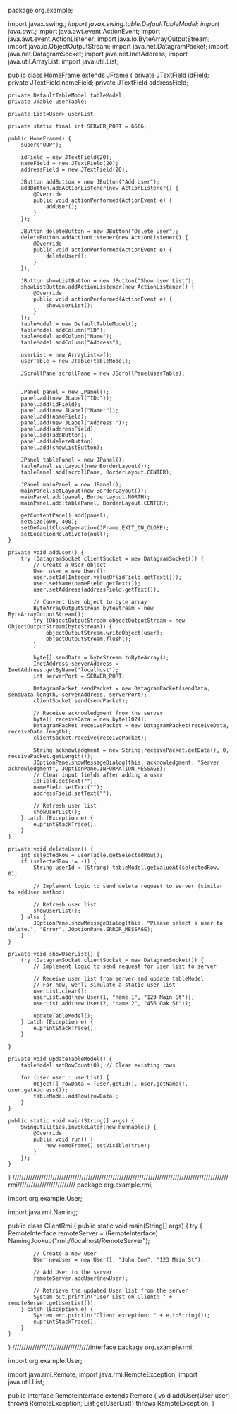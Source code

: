 package org.example;

import javax.swing.*;
import javax.swing.table.DefaultTableModel;
import java.awt.*;
import java.awt.event.ActionEvent;
import java.awt.event.ActionListener;
import java.io.ByteArrayOutputStream;
import java.io.ObjectOutputStream;
import java.net.DatagramPacket;
import java.net.DatagramSocket;
import java.net.InetAddress;
import java.util.ArrayList;
import java.util.List;

public class HomeFrame extends JFrame {
    private JTextField idField;
    private JTextField nameField;
    private JTextField addressField;

    private DefaultTableModel tableModel;
    private JTable userTable;

    private List<User> userList;

    private static final int SERVER_PORT = 6666;

    public HomeFrame() {
        super("UDP");

        idField = new JTextField(20);
        nameField = new JTextField(20);
        addressField = new JTextField(20);

        JButton addButton = new JButton("Add User");
        addButton.addActionListener(new ActionListener() {
            @Override
            public void actionPerformed(ActionEvent e) {
                addUser();
            }
        });

        JButton deleteButton = new JButton("Delete User");
        deleteButton.addActionListener(new ActionListener() {
            @Override
            public void actionPerformed(ActionEvent e) {
                deleteUser();
            }
        });

        JButton showListButton = new JButton("Show User List");
        showListButton.addActionListener(new ActionListener() {
            @Override
            public void actionPerformed(ActionEvent e) {
                showUserList();
            }
        });
        tableModel = new DefaultTableModel();
        tableModel.addColumn("ID");
        tableModel.addColumn("Name");
        tableModel.addColumn("Address");

        userList = new ArrayList<>();
        userTable = new JTable(tableModel);

        JScrollPane scrollPane = new JScrollPane(userTable);


        JPanel panel = new JPanel();
        panel.add(new JLabel("ID:"));
        panel.add(idField);
        panel.add(new JLabel("Name:"));
        panel.add(nameField);
        panel.add(new JLabel("Address:"));
        panel.add(addressField);
        panel.add(addButton);
        panel.add(deleteButton);
        panel.add(showListButton);

        JPanel tablePanel = new JPanel();
        tablePanel.setLayout(new BorderLayout());
        tablePanel.add(scrollPane, BorderLayout.CENTER);

        JPanel mainPanel = new JPanel();
        mainPanel.setLayout(new BorderLayout());
        mainPanel.add(panel, BorderLayout.NORTH);
        mainPanel.add(tablePanel, BorderLayout.CENTER);

        getContentPane().add(panel);
        setSize(600, 400);
        setDefaultCloseOperation(JFrame.EXIT_ON_CLOSE);
        setLocationRelativeTo(null);
    }

    private void addUser() {
        try (DatagramSocket clientSocket = new DatagramSocket()) {
            // Create a User object
            User user = new User();
            user.setId(Integer.valueOf(idField.getText()));
            user.setName(nameField.getText());
            user.setAddress(addressField.getText());

            // Convert User object to byte array
            ByteArrayOutputStream byteStream = new ByteArrayOutputStream();
            try (ObjectOutputStream objectOutputStream = new ObjectOutputStream(byteStream)) {
                objectOutputStream.writeObject(user);
                objectOutputStream.flush();
            }

            byte[] sendData = byteStream.toByteArray();
            InetAddress serverAddress = InetAddress.getByName("localhost");
            int serverPort = SERVER_PORT;

            DatagramPacket sendPacket = new DatagramPacket(sendData, sendData.length, serverAddress, serverPort);
            clientSocket.send(sendPacket);

            // Receive acknowledgment from the server
            byte[] receiveData = new byte[1024];
            DatagramPacket receivePacket = new DatagramPacket(receiveData, receiveData.length);
            clientSocket.receive(receivePacket);

            String acknowledgment = new String(receivePacket.getData(), 0, receivePacket.getLength());
            JOptionPane.showMessageDialog(this, acknowledgment, "Server acknowledgment", JOptionPane.INFORMATION_MESSAGE);
            // Clear input fields after adding a user
            idField.setText("");
            nameField.setText("");
            addressField.setText("");

            // Refresh user list
            showUserList();
        } catch (Exception e) {
            e.printStackTrace();
        }
    }

    private void deleteUser() {
        int selectedRow = userTable.getSelectedRow();
        if (selectedRow != -1) {
            String userId = (String) tableModel.getValueAt(selectedRow, 0);

            // Implement logic to send delete request to server (similar to addUser method)

            // Refresh user list
            showUserList();
        } else {
            JOptionPane.showMessageDialog(this, "Please select a user to delete.", "Error", JOptionPane.ERROR_MESSAGE);
        }
    }

    private void showUserList() {
        try (DatagramSocket clientSocket = new DatagramSocket()) {
            // Implement logic to send request for user list to server

            // Receive user list from server and update tableModel
            // For now, we'll simulate a static user list
            userList.clear();
            userList.add(new User(1, "name 1", "123 Main St"));
            userList.add(new User(2, "name 2", "456 Oak St"));

            updateTableModel();
        } catch (Exception e) {
            e.printStackTrace();
        }

    }

    private void updateTableModel() {
        tableModel.setRowCount(0); // Clear existing rows

        for (User user : userList) {
            Object[] rowData = {user.getId(), user.getName(), user.getAddress()};
            tableModel.addRow(rowData);
        }
    }

    public static void main(String[] args) {
        SwingUtilities.invokeLater(new Runnable() {
            @Override
            public void run() {
                new HomeFrame().setVisible(true);
            }
        });
    }
}
/////////////////////////////////////////////////////////////////////////////////////////////////
rmi//////////////////////////
package org.example.rmi;

import org.example.User;

import java.rmi.Naming;

public class ClientRmi {
    public static void main(String[] args) {
        try {
            RemoteInterface remoteServer = (RemoteInterface) Naming.lookup("rmi://localhost/RemoteServer");

            // Create a new User
            User newUser = new User(1, "John Doe", "123 Main St");

            // Add User to the server
            remoteServer.addUser(newUser);

            // Retrieve the updated User list from the server
            System.out.println("User List on Client: " + remoteServer.getUserList());
        } catch (Exception e) {
            System.err.println("Client exception: " + e.toString());
            e.printStackTrace();
        }
    }
}
///////////////////////////////////interface
package org.example.rmi;

import org.example.User;

import java.rmi.Remote;
import java.rmi.RemoteException;
import java.util.List;

public interface RemoteInterface extends Remote {
    void addUser(User user) throws RemoteException;
    List<User> getUserList() throws RemoteException;
}
